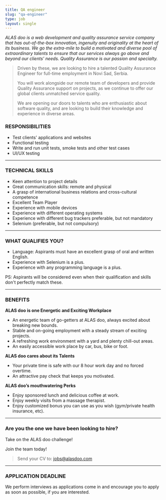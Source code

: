 ```yaml
---
title: QA engineer
slug: "qa-engineer"
type: job
layout: single
---
```


_ALAS doo is a web development and quality assurance service company that has out-of-the-box innovation, ingenuity and originality at the heart of its business. We go the extra-mile to build a motivated and diverse pool of extraordinary talents to ensure that our services always go above and beyond our clients’ needs. Quality Assurance is our passion and specialty._

> Driven by these, we are looking to hire a talented Quality Assurance Engineer for full-time employment in Novi Sad, Serbia.
>
> You will work alongside our remote team of developers and provide Quality Assurance support on projects, as we continue to offer our global clients unmatched service quality.
>
> We are opening our doors to talents who are enthusiastic about software quality, and are looking to build their knowledge and experience in diverse areas.

### RESPONSIBILITIES
* Test clients' applications and websites
* Functional testing
* Write and run unit tests, smoke tests and other test cases
* UI/UX testing

---
### TECHNICAL SKILLS
* Keen attention to project details
* Great communication skills: remote and physical
* A grasp of international business relations and cross-cultural competence
* Excellent Team Player
* Experience with mobile devices
* Experience with different operating systems
* Experience with different bug trackers preferable, but not mandatory
* Selenium (preferable, but not compulsory)

---
### WHAT QUALIFIES YOU?
* Language: Aspirants must have an excellent grasp of oral and written English.
* Experience with Selenium is a plus.
* Experience with any programming language is a plus.

PS: Aspirants will be considered even when their qualification and skills don't perfectly match these.

---
### BENEFITS
__ALAS doo is one Energetic and Exciting Workplace__

* An energetic team of go-getters at ALAS doo, always excited about breaking new bounds.
* Stable and on-going employment with a steady stream of exciting projects.
* A refreshing work environment with a yard and plenty chill-out areas.
* An easily accessible work place by car, bus, bike or foot.

__ALAS doo cares about its Talents__

* Your private time is safe with our 8 hour work day and no forced overtime.
* An attractive pay check that keeps you motivated.

__ALAS doo’s mouthwatering Perks__

* Enjoy sponsored lunch and delicious coffee at work.
* Enjoy weekly visits from a massage therapist.
* Enjoy customized bonus you can use as you wish (gym/private health insurance, etc).

---
### Are you the one we have been looking to hire?

Take on the ALAS doo challenge!

Join the team today!

> Send your CV to: <jobs@alasdoo.com>

---
### APPLICATION DEADLINE
We perform interviews as applications come in and encourage you to apply as soon as possible, if you are interested.
